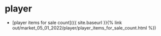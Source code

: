 # player
- [player items for sale count]({{ site.baseurl }}{% link out/market_05_01_2022/player/player_items_for_sale_count.html %})
